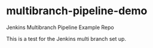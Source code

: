 # multibranch-pipeline-demo
Jenkins Multibranch Pipeline Example Repo

This is a test for the Jenkins multi branch set up.
